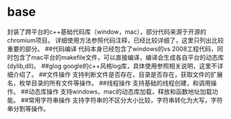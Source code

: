 # base
封装了跨平台的c++基础代码库（window，mac），部分代码来源于开源的chromium项目。
详细使用方法参照代码注释，已经比较详细了，这里只列出比较重要的部分。
##代码编译
代码本身已经包含了windows的vs 2008工程代码，同时包含了mac平台的makefile文件，可以直接编译，编译会生成各自平台的动态库(dylib,dll)。
##glog
google的c++风格log库，具体使用参照相关说明，这里不详细介绍了。
##文件操作
支持判断文件是否存在，目录是否存在，获取文件的扩展名，枚举目录的所有文件等操作。
##线程操作
支持基础的线程创建，和调用操作。
##动态库操作
支持windows，mac的动态库加载，释放和函数地址加载功能。
##常用字符串操作
支持字符串的不区分大小比较，字符串转化为大写，字符串分割等操作。
